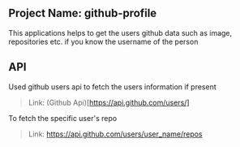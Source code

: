 ## Project Name: github-profile

This applications helps to get the users github data such as image, repositories etc. if you know the username of the person

## API

Used github users api to fetch the users information if present

> Link: (Github Api)[https://api.github.com/users/]

To fetch the specific user's repo

> Link: https://api.github.com/users/user_name/repos
